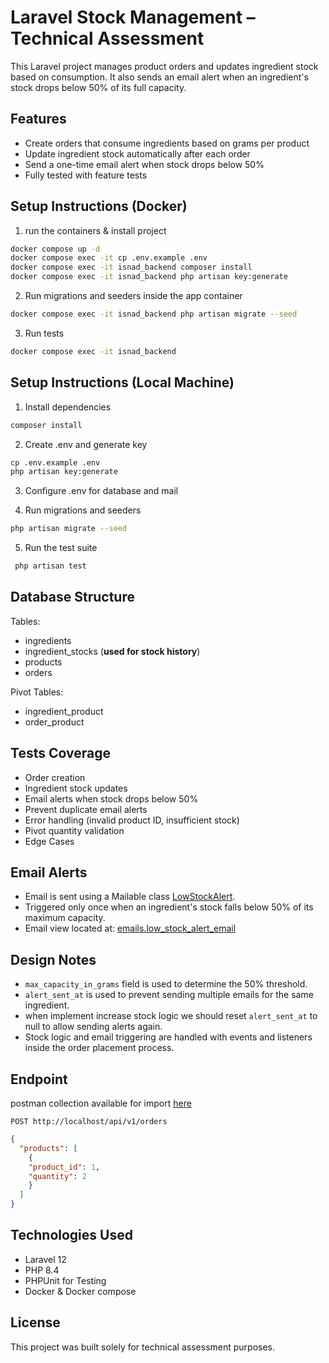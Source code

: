 # Laravel Stock Management – Technical Assessment

This Laravel project manages product orders and updates ingredient stock based on consumption. It also sends an email
alert when an ingredient's stock drops below 50% of its full capacity.

## Features

- Create orders that consume ingredients based on grams per product
- Update ingredient stock automatically after each order
- Send a one-time email alert when stock drops below 50%
- Fully tested with feature tests

## Setup Instructions (Docker)

1. run the containers & install project
```bash
docker compose up -d
docker compose exec -it cp .env.example .env 
docker compose exec -it isnad_backend composer install
docker compose exec -it isnad_backend php artisan key:generate 
```

2. Run migrations and seeders inside the app container
```bash
docker compose exec -it isnad_backend php artisan migrate --seed
```

3. Run tests
```bash
docker compose exec -it isnad_backend 
```

## Setup Instructions (Local Machine)

1. Install dependencies
```bash
composer install
```

2. Create .env and generate key

```bash
cp .env.example .env
php artisan key:generate
```

3. Configure .env for database and mail

4. Run migrations and seeders

```bash
php artisan migrate --seed
```

5. Run the test suite

```bash
 php artisan test
 ```

## Database Structure

Tables:

- ingredients
- ingredient_stocks (**used for stock history**)
- products
- orders

Pivot Tables:

- ingredient_product
- order_product

## Tests Coverage

- Order creation
- Ingredient stock updates
- Email alerts when stock drops below 50%
- Prevent duplicate email alerts
- Error handling (invalid product ID, insufficient stock)
- Pivot quantity validation
- Edge Cases

## Email Alerts

- Email is sent using a Mailable class [LowStockAlert](code/app/Mail/LowStockAlert.php).
- Triggered only once when an ingredient's stock falls below 50% of its maximum capacity.
- Email view located at: [emails.low_stock_alert_email](code/resources/views/emails/low_stock_alert_email.blade.php)

## Design Notes

- `max_capacity_in_grams` field is used to determine the 50% threshold.
- `alert_sent_at` is used to prevent sending multiple emails for the same ingredient.
- when implement increase stock logic we should reset `alert_sent_at` to null to allow sending alerts again.
- Stock logic and email triggering are handled with events and listeners inside the order placement process.

## Endpoint
postman collection available for import [here](
https://api.postman.com/collections/403705-37f54099-efe0-4273-83fd-777e44a5ec54?access_key=PMAT-01JSQ2ZP5AKQ3Z03WP2Z8XAW6N)

```http request
POST http://localhost/api/v1/orders
```
```json 
{
  "products": [
    {
    "product_id": 1,
    "quantity": 2
    }
  ]
}
```

## Technologies Used

- Laravel 12
- PHP 8.4
- PHPUnit for Testing
- Docker & Docker compose

## License
This project was built solely for technical assessment purposes.